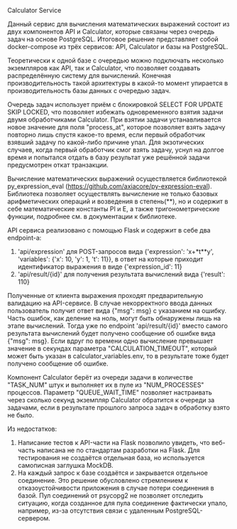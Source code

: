 Calculator Service 

Данный сервис для вычисления математических выражений состоит из двух компонентов API и Calculator, которые связаны через очередь задач на основе PostgreSQL.
Итоговое решение представляет собой docker-compose из трёх сервисов: API, Calculator и базы на PostgreSQL.

Теоретически к одной базе с очередью можно подключать несколько экземпляров как API, так и Calculator, что позволяет создавать распределённую систему для вычислений.
Конечная производительность такой архитектуры в какой-то момент упирается в производительность базы данных с очередью задач.

Очередь задач использует приём с блокировкой SELECT FOR UPDATE SKIP LOCKED, что позволяет избежать одновременного взятия задачи двумя обработчиками Calculator.
При взятии задачи устанавливается новое значение для поля "process_at", которое позволяет взять задачу повторно лишь спустя какое-то время, 
если первый обработчик взявший задачу по какой-либо причине упал. Для экзотических случаев, когда первый обработчик смог взять задачу, уснул на долгое время 
и попытался отдать в базу результат уже решённой задачи предусмотрен откат транзакции. 

Вычисление математических выражений осуществляется библиотекой py_expression_eval (https://github.com/axiacore/py-expression-eval).
Библиотека позволяет осуществлять вычисление не только базовых арифметических операций и возведения в степень(**), но и содержит в себе 
математические константы PI и E, а также тригонометрические функции, подробнее см. в документации к библиотеке.

API сервиса реализовано с помощью Flask и содержит в себе два endpoint-а: 
1) 'api/expression' для POST-запросов вида {'expression': 'x+*t**y', 'variables': {'x': 10, 'y': 1, 't': 11}}, 
в ответ на которые приходит идентификатор выражения в виде {'expression_id': 11}
2) 'api/result/{id}' для получения результата вычислений вида {'result': 110}

Полученные от клиента выражения проходят предварительную валидацию на API-сервисе. В случае некорректного ввода данных пользователь получит ответ вида {"msg": msg}
с указанием на ошибку. Часть ошибок, как деление на ноль, могут быть обнаружены лишь на этапе вычислений. Тогда уже по endpoint 'api/result/{id}' вместо самого
результата вычислений будет получено сообщение об ошибке вида {"msg": msg}. Если вдруг по времени одно вычисление превышает значение в секундах параметра 
"CALCULATION_TIMEOUT", который может быть указан в calculator_variables.env, то в результате тоже будет получено сообщение об ошибке. 

Компонент Calculator берёт из очереди задачи в количестве "TASK_NUM" штук и выполняет их в пуле из "NUM_PROCESSES" процессов.
Параметр "QUEUE_WAIT_TIME" позволяет настраивать через сколько секунд экземпляр Calculator обратится к очереди за задачами, 
если в результате прошлого запроса задач в обработку взято не было. 

Из недостатков: 
1) Написание тестов к API-части на Flask позволило увидеть, что веб-часть написана не по стандартам разработки на Flask.
Для тестирования не создаётся отдельная база, но используется самописная заглушка MockDB. 
2) На каждый запрос к базе создаётся и закрывается отдельное соединение. 
Это решение обусловлено стремлением к отказоустойчивости приложения в случае потери соединения в базой. 
Пул соединений от psycopg2 не позволяет отследить ситуацию, когда созданное для пула соединение фактически упало, например, 
из-за отсутствия связи с удаленным PostgreSQL-сервером. 
